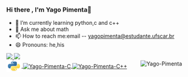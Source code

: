 ### Hi there , I'm Yago Pimenta👋
- 🌱 I’m currently learning python,c and c++
- 💬 Ask me about math
- 📫 How to reach me:email -- yagopimenta@estudante.ufscar.br
- 😄 Pronouns: he,his
 <div>
  <a href="https://github.com/Yago-Pimenta">
  <img height="180em" src="https://github-readme-stats.vercel.app/api?username=Yago-Pimenta&show_icons=true&theme=light&include_all_commits=true&count_private=true"/>
  <img height="180em" src="https://github-readme-stats.vercel.app/api/top-langs/?username=Yago-Pimenta&layout=compact&langs_count=7&theme=light"/>
</div>
<img align="center" alt="Yago-Pimenta-Python" height="30" width="40" src="https://raw.githubusercontent.com/devicons/devicon/master/icons/python/python-original.svg">
<img align="center" alt="Yago-Pimenta-C" height="30" width="40" src="https://img2.gratispng.com/20171217/033/letter-c-png-5a36954d474e54.1991877715135266052921.jpg">
 <img align="center" alt="Yago-Pimenta-C++" height="30" width="40" src="https://img2.gratispng.com/20180324/icq/kisspng-the-c-programming-language-internet-explorer-5ab6f84e02a659.3278740715219405580109.jpg">
   <img align="right" alt="Yago-Pimenta"  height="100" width="150" src="https://c.tenor.com/6cCZW-cu7xEAAAAC/futurama-serious.gif">
</div>
